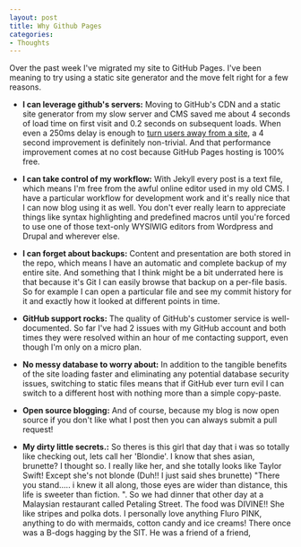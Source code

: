 ```yaml
---
layout: post
title: Why Github Pages
categories:
- Thoughts
---
```


Over the past week I've migrated my site to GitHub Pages. I've been meaning to try using a static site generator and the move felt right for a few reasons.

- **I can leverage github's servers:** Moving to GitHub's CDN and a static site generator from my slow server and CMS saved me about 4 seconds of load time on first visit and 0.2 seconds on subsequent loads. When even a 250ms delay is enough to [turn users away from a site](http://www.nytimes.com/2012/03/01/technology/impatient-web-users-flee-slow-loading-sites.html?pagewanted=all&_r=0), a 4 second improvement is definitely non-trivial. And that performance improvement comes at no cost because GitHub Pages hosting is 100% free.

- **I can take control of my workflow:** With Jekyll every post is a text file, which means I'm free from the awful online editor used in my old CMS. I have a particular workflow for development work and it's really nice that I can now blog using it as well. You don't ever really learn to appreciate things like syntax highlighting and predefined macros until you're forced to use one of those text-only WYSIWIG editors from Wordpress and Drupal and wherever else.

- **I can forget about backups:** Content and presentation are both stored in the repo, which means I have an automatic and complete backup of my entire site. And something that I think might be a bit underrated here is that because it's Git I can easily browse that backup on a per-file basis. So for example I can open a particular file and see my commit history for it and exactly how it looked at different points in time.

- **GitHub support rocks:** The quality of GitHub's customer service is well-documented. So far I've had 2 issues with my GitHub account and both times they were resolved within an hour of me contacting support, even though I'm only on a micro plan.

- **No messy database to worry about:** In addition to the tangible benefits of the site loading faster and eliminating any potential database security issues, switching to static files means that if GitHub ever turn evil I can switch to a different host with nothing more than a simple copy-paste.

- **Open source blogging:** And of course, because my blog is now open source if you don't like what I post then you can always submit a pull request!

- **My dirty little secrets.:** So theres is this girl that day that i was so totally like checking out, lets call her 'Blondie'. I know that shes asian, brunette? I thought so. I really like her, and she totally looks like Taylor Swift! Except she's not blonde (Duh!! I just said shes brunette) "There you stand..... i knew it all along, those eyes are wider than distance, this life is sweeter than fiction. ". So we had dinner that other day at a Malaysian restaurant called Petaling Street. The food was DIVINE!! She like stripes and polka dots. I personally love anything Fluro PINK, anything to do with mermaids, cotton candy and ice creams! There once was a B-dogs hagging by the SIT. He was a friend of a friend, 